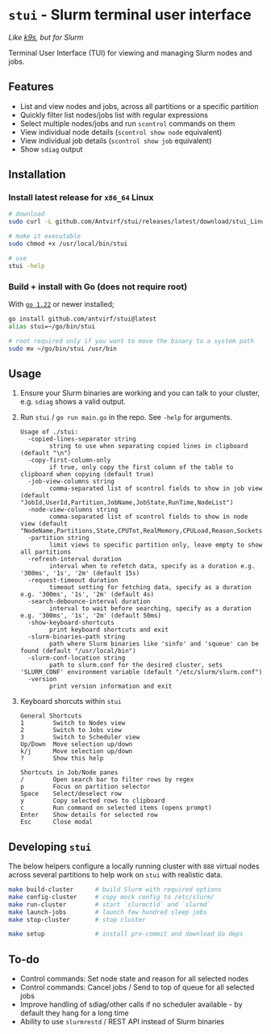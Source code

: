 # `stui` - Slurm terminal user interface

*Like [k9s](https://k9scli.io/), but for Slurm*

Terminal User Interface (TUI) for viewing and managing Slurm nodes and jobs.

## Features

- List and view nodes and jobs, across all partitions or a specific partition
- Quickly filter list nodes/jobs list with regular expressions
- Select multiple nodes/jobs and run `scontrol` commands on them
- View individual node details (`scontrol show node` equivalent)
- View individual job details (`scontrol show job` equivalent)
- Show `sdiag` output

## Installation

### Install latest release for `x86_64` Linux

```bash
# download
sudo curl -L github.com/Antvirf/stui/releases/latest/download/stui_Linux_x86_64 -o /usr/local/bin/stui

# make it executable
sudo chmod +x /usr/local/bin/stui

# use
stui -help
```

### Build + install with Go (does not require root)

With [`go 1.22`](https://go.dev/doc/install) or newer installed;

```bash
go install github.com/antvirf/stui@latest
alias stui=~/go/bin/stui

# root required only if you want to move the binary to a system path
sudo mv ~/go/bin/stui /usr/bin
```

## Usage

1. Ensure your Slurm binaries are working and you can talk to your cluster, e.g. `sdiag` shows a valid output.

2. Run `stui` / `go run main.go` in the repo. See `-help` for arguments.

    <!-- REPLACE_START -->
    ```
    Usage of ./stui:
      -copied-lines-separator string
        	string to use when separating copied lines in clipboard (default "\n")
      -copy-first-column-only
        	if true, only copy the first column of the table to clipboard when copying (default true)
      -job-view-columns string
        	comma-separated list of scontrol fields to show in job view (default "JobId,UserId,Partition,JobName,JobState,RunTime,NodeList")
      -node-view-columns string
        	comma-separated list of scontrol fields to show in node view (default "NodeName,Partitions,State,CPUTot,RealMemory,CPULoad,Reason,Sockets,CoresPerSocket,ThreadsPerCore,Gres")
      -partition string
        	limit views to specific partition only, leave empty to show all partitions
      -refresh-interval duration
        	interval when to refetch data, specify as a duration e.g. '300ms', '1s', '2m' (default 15s)
      -request-timeout duration
        	timeout setting for fetching data, specify as a duration e.g. '300ms', '1s', '2m' (default 4s)
      -search-debounce-interval duration
        	interval to wait before searching, specify as a duration e.g. '300ms', '1s', '2m' (default 50ms)
      -show-keyboard-shortcuts
        	print keyboard shortcuts and exit
      -slurm-binaries-path string
        	path where Slurm binaries like 'sinfo' and 'squeue' can be found (default "/usr/local/bin")
      -slurm-conf-location string
        	path to slurm.conf for the desired cluster, sets 'SLURM_CONF' environment variable (default "/etc/slurm/slurm.conf")
      -version
        	print version information and exit
    ```
    <!-- REPLACE_END -->

3. Keyboard shorcuts within `stui`

    <!-- REPLACE_SHORTCUTS_START -->
    ```
    General Shortcuts
    1        Switch to Nodes view
    2        Switch to Jobs view
    3        Switch to Scheduler view
    Up/Down  Move selection up/down
    k/j      Move selection up/down
    ?        Show this help
    
    Shortcuts in Job/Node panes
    /        Open search bar to filter rows by regex
    p        Focus on partition selector
    Space    Select/deselect row
    y        Copy selected rows to clipboard
    c        Run command on selected items (opens prompt)
    Enter    Show details for selected row
    Esc      Close modal
    
    ```
    <!-- REPLACE_SHORTCUTS_END -->

## Developing `stui`

The below helpers configure a locally running cluster with `888` virtual nodes across several partitions to help work on `stui` with realistic data.

```bash
make build-cluster      # build Slurm with required options
make config-cluster     # copy mock config to /etc/slurm/
make run-cluster        # start `slurmctld` and `slurmd`
make launch-jobs        # launch few hundred sleep jobs
make stop-cluster       # stop cluster

make setup              # install pre-commit and download Go deps
```

## To-do

- Control commands: Set node state and reason for all selected nodes
- Control commands: Cancel jobs / Send to top of queue for all selected jobs
- Improve handling of sdiag/other calls if no scheduler available - by default they hang for a long time
- Ability to use `slurmrestd` / REST API instead of Slurm binaries
